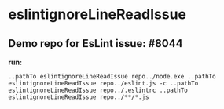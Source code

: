# eslintignoreLineReadIssue
Demo repo for EsLint issue: #8044
----------
**run:**
```
..pathTo eslintignoreLineReadIssue repo../node.exe ..pathTo eslintignoreLineReadIssue repo../eslint.js -c ..pathTo eslintignoreLineReadIssue repo../.eslintrc ..pathTo eslintignoreLineReadIssue repo../**/*.js
```